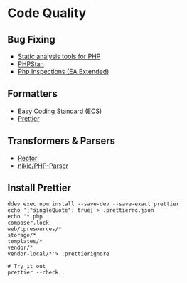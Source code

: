 # Code Quality

## Bug Fixing

- [Static analysis tools for PHP](https://github.com/exakat/php-static-analysis-tools)
- [PHPStan](https://phpstan.org/)
- [Php Inspections (EA Extended)](https://plugins.jetbrains.com/plugin/7622-php-inspections-ea-extended-)

## Formatters

- [Easy Coding Standard (ECS)](https://github.com/symplify/easy-coding-standard)
- [Prettier](https://prettier.io/)

## Transformers & Parsers

- [Rector](https://getrector.org/)
- [nikic/PHP-Parser](https://github.com/nikic/PHP-Parser/)

## Install Prettier

```shell
ddev exec npm install --save-dev --save-exact prettier
echo '{"singleQuote": true}'> .prettierrc.json
echo '*.php
composer.lock
web/cpresources/*
storage/*
templates/*
vendor/*
vendor-local/*'> .prettierignore

# Try it out
prettier --check .
```
